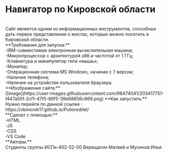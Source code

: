 <h1>Навигатор по Кировской области</h1> <br/> 
Сайт является одним из информационных инструментов, способных дать первое представление о местах, которые можно посетить в Кировской области.<br/>
**Требования для запуска:**<br/>
-IBM-совместимая электронная вычислительная машина;<br/>
-Микропроцессор с архитектурой x86 и частотой от 1 ГГц;<br/>
-Клавиатура и манипулятор типа «мышь»;<br/>
-Монитор;<br/>
-Операционная система MS Windows, начиная с 7 версии;<br/>
-Наличие телефона;<br/>
-Наличие на устройстве пользователя браузера.<br/>
**Изображение сайта:**<br/>
![image](https://user-images.githubusercontent.com/98474041/203417751-f447a55f-2cf1-47f5-89f5-39e68856c869.png)
**Как запустить:**<br/>
Нужно перейти по данной ссылке : https://obmorok17.github.io/Putevoditel/<br/>
**Сделат с помощью:**<br/>
-HTML<br/>
-JS<br/>
-CSS<br/>
-VS Code<br/>
**Авторы:**<br/>
Студенты группы ИСПк-402-52-00 Верещагин Матвей и Мусинов Илья<br/>

